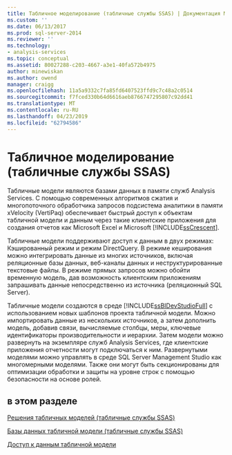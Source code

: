 ```yaml
---
title: Табличное моделирование (табличные службы SSAS) | Документация Майкрософт
ms.custom: ''
ms.date: 06/13/2017
ms.prod: sql-server-2014
ms.reviewer: ''
ms.technology:
- analysis-services
ms.topic: conceptual
ms.assetid: 80027288-c203-4667-a3e1-40fa572b4975
author: minewiskan
ms.author: owend
manager: craigg
ms.openlocfilehash: 11a5a9332c7fa85fd6407523ffd9c7c48a2c0514
ms.sourcegitcommit: f7fced330b64d6616aeb8766747295807c92dd41
ms.translationtype: MT
ms.contentlocale: ru-RU
ms.lasthandoff: 04/23/2019
ms.locfileid: "62794586"
---
```

# <a name="tabular-modeling-ssas-tabular"></a>Табличное моделирование (табличные службы SSAS)
  Табличные модели являются базами данных в памяти служб Analysis Services. С помощью современных алгоритмов сжатия и многопоточного обработчика запросов подсистема аналитики в памяти xVelocity (VertiPaq) обеспечивает быстрый доступ к объектам табличной модели и данным через такие клиентские приложения для создания отчетов как Microsoft Excel и Microsoft [!INCLUDE[ssCrescent](../../includes/sscrescent-md.md)].  
  
 Табличные модели поддерживают доступ к данным в двух режимах: Кэшированный режим и режим DirectQuery. В режиме кеширования можно интегрировать данные из многих источников, включая реляционные базы данных, веб-каналы данных и неструктурированные текстовые файлы. В режиме прямых запросов можно обойти временную модель, дав возможность клиентским приложениям запрашивать данные непосредственно из источника (реляционный SQL Server).  
  
 Табличные модели создаются в среде [!INCLUDE[ssBIDevStudioFull](../../includes/ssbidevstudiofull-md.md)] с использованием новых шаблонов проекта табличной модели. Можно импортировать данные из нескольких источников, а затем дополнить модель, добавив связи, вычисляемые столбцы, меры, ключевые идентификаторы производительности и иерархии. Затем модели можно развернуть на экземпляре служб Analysis Services, где клиентские приложения отчетности могут подключаться к ним. Развернутыми моделями можно управлять в среде SQL Server Management Studio как многомерными моделями. Также они могут быть секционированы для оптимизации обработки и защиты на уровне строк с помощью безопасности на основе ролей.  
  
## <a name="in-this-section"></a>в этом разделе  
 [Решения табличных моделей (табличные службы SSAS)](../tabular-model-solutions-ssas-tabular.md)  
  
 [Базы данных табличной модели (табличные службы SSAS)](tabular-model-databases-ssas-tabular.md)  
  
 [Доступ к данным табличной модели](tabular-model-data-access.md)  
  
  
